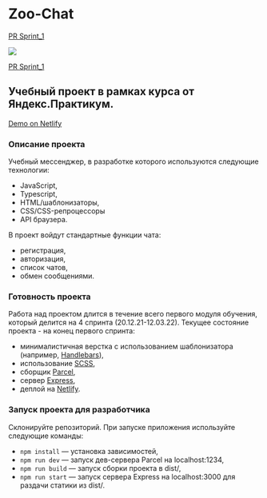 # Zoo-Chat

[PR Sprint_1](https://github.com/AlksAlena/middle.messenger.praktikum.yandex/pull/1)

<a href="#">
    <img src="https://img.shields.io/badge/work-in--progress-orange.svg">
</a>

[PR Sprint_1](https://github.com/AlksAlena/middle.messenger.praktikum.yandex/pull/1)

## Учебный проект в рамках курса от Яндекс.Практикум.

[Demo on Netlify](https://gifted-mayer-496a41.netlify.app/)

### Описание проекта

Учебный мессенджер, в разработке которого используются следующие технологии:
* JavaScript,
* Typescript,
* HTML/шаблонизаторы,
* CSS/CSS-репроцессоры
* API браузера.

В проект войдут стандартные функции чата:
* регистрация,
* авторизация,
* список чатов,
* обмен сообщениями.

### Готовность проекта

Работа над проектом длится в течение всего первого модуля обучения, который делится на 4 спринта (20.12.21-12.03.22).
Текущее состояние проекта - на конец первого спринта:
* минималистичная верстка с использованием шаблонизатора (например, [Handlebars](https://handlebarsjs.com/)),
* использование [SCSS](https://sass-lang.com/),
* сборщик [Parcel](https://parceljs.org/),
* сервер [Express](https://expressjs.com/),
* деплой на [Netlify](https://www.netlify.com/).

### Запуск проекта для разработчика

Склонируйте репозиторий. При запуске приложения используйте следующие команды:

- `npm install` — установка зависимостей,
- `npm run dev` — запуск дев-сервера Parcel на localhost:1234,
- `npm run build` — запуск сборки проекта в dist/,
- `npm run start` — запуск сервера Express на localhost:3000 для раздачи статики из dist/.

